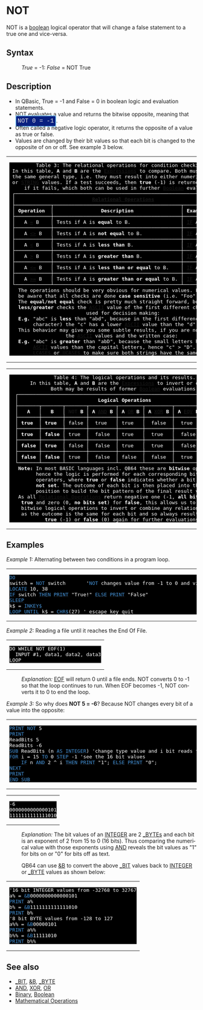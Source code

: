 <style>pre.codeide, pre.outputfixed, .outputcrt0 { background-color: #000 !important; color: #FFF !important; }</style><!DOCTYPE html>
<html class="client-nojs" dir="ltr" lang="en">
<head>
<title>NOT - QB64 Phoenix Edition Wiki</title>
</head>
<body class="mediawiki ltr sitedir-ltr mw-hide-empty-elt ns-0 ns-subject page-NOT rootpage-NOT skin-vector action-view skin-vector-legacy vector-feature-language-in-header-enabled vector-feature-language-in-main-page-header-disabled vector-feature-language-alert-in-sidebar-disabled vector-feature-sticky-header-disabled vector-feature-sticky-header-edit-disabled vector-feature-table-of-contents-disabled vector-feature-visual-enhancement-next-disabled">
<div class="mw-body" id="content" role="main">
<a id="top"></a>
<h1 class="firstHeading mw-first-heading" id="firstHeading"><span class="mw-page-title-main">NOT</span></h1>
<div class="vector-body" id="bodyContent">
<div class="mw-body-content mw-content-ltr" dir="ltr" id="mw-content-text" lang="en"><div class="mw-parser-output"><p><a class="mw-selflink selflink">NOT</a> is a <a href="Boolean" title="Boolean">boolean</a> logical operator that will change a false statement to a true one and vice-versa.
</p>
<h2><span class="mw-headline" id="Syntax">Syntax</span></h2>
<dl><dd><i>True</i> = -1: <i>False</i> = <a class="mw-selflink selflink">NOT</a> True</dd></dl>
<p>
</p>
<h2><span class="mw-headline" id="Description">Description</span></h2>
<ul><li>In QBasic, True = -1 and False = 0 in boolean logic and evaluation statements.</li>
<li><a class="mw-selflink selflink">NOT</a> evaluates a value and returns the bitwise opposite, meaning that <span style="border: 2px solid #87cefa; border-radius: 4px; padding: 4px; font-family: Courier New, monospace, Courier; font-size: 16px; white-space: nowrap; background: #082080; color: #e2e2e2;">NOT 0 = -1</span>.</li>
<li>Often called a negative logic operator, it returns the opposite of a value as true or false.</li>
<li>Values are changed by their bit values so that each bit is changed to the opposite of on or off. See example 3 below.</li></ul>
<p>
</p>
<table cellpadding="5px" width="100%">
<tbody><tr>
<td><pre class="outputfixed">         Table 3: The relational operations for condition checking.
 In this table, <b>A</b> and <b>B</b> are the <a href="Expression" title="Expression">Expressions</a> to compare. Both must represent
 the same general type, i.e. they must result into either numerical values
 or <a href="STRING" title="STRING">STRING</a> values. If a test succeeds, then <b>true</b> (-1) is returned, <b>false</b> (0)
     if it fails, which both can be used in further <a href="Boolean" title="Boolean">Boolean</a> evaluations.
 ┌─────────────────────────────────────────────────────────────────────────┐
 │                          <b><a href="Relational_Operations" title="Relational Operations">Relational Operations</a></b>                          │
 ├────────────┬───────────────────────────────────────────┬────────────────┤
 │ <b>Operation</b>  │                <b>Description</b>                │ <b>Example usage</b>  │
 ├────────────┼───────────────────────────────────────────┼────────────────┤
 │   A <a href="Equal" title="Equal">=</a> B    │ Tests if A is <b>equal</b> to B.                 │ <a class="mw-redirect" href="IF" title="IF">IF</a> A <a href="Equal" title="Equal">=</a> B <a href="THEN" title="THEN">THEN</a>  │
 ├────────────┼───────────────────────────────────────────┼────────────────┤
 │   A <a href="Not_Equal" title="Not Equal">&lt;&gt;</a> B   │ Tests if A is <b>not equal</b> to B.             │ <a class="mw-redirect" href="IF" title="IF">IF</a> A <a href="Not_Equal" title="Not Equal">&lt;&gt;</a> B <a href="THEN" title="THEN">THEN</a> │
 ├────────────┼───────────────────────────────────────────┼────────────────┤
 │   A <a href="Less_Than" title="Less Than">&lt;</a> B    │ Tests if A is <b>less than</b> B.                │ <a class="mw-redirect" href="IF" title="IF">IF</a> A <a href="Less_Than" title="Less Than">&lt;</a> B <a href="THEN" title="THEN">THEN</a>  │
 ├────────────┼───────────────────────────────────────────┼────────────────┤
 │   A <a href="Greater_Than" title="Greater Than">&gt;</a> B    │ Tests if A is <b>greater than</b> B.             │ <a class="mw-redirect" href="IF" title="IF">IF</a> A <a href="Greater_Than" title="Greater Than">&gt;</a> B <a href="THEN" title="THEN">THEN</a>  │
 ├────────────┼───────────────────────────────────────────┼────────────────┤
 │   A <a href="Less_Than_Or_Equal" title="Less Than Or Equal">&lt;=</a> B   │ Tests if A is <b>less than or equal</b> to B.    │ <a class="mw-redirect" href="IF" title="IF">IF</a> A <a href="Less_Than_Or_Equal" title="Less Than Or Equal">&lt;=</a> B <a href="THEN" title="THEN">THEN</a> │
 ├────────────┼───────────────────────────────────────────┼────────────────┤
 │   A <a href="Greater_Than_Or_Equal" title="Greater Than Or Equal">&gt;=</a> B   │ Tests if A is <b>greater than or equal</b> to B. │ <a class="mw-redirect" href="IF" title="IF">IF</a> A <a href="Greater_Than_Or_Equal" title="Greater Than Or Equal">&gt;=</a> B <a href="THEN" title="THEN">THEN</a> │
 └────────────┴───────────────────────────────────────────┴────────────────┘
   The operations should be very obvious for numerical values. For strings
   be aware that all checks are done <b>case sensitive</b> (i.e. "Foo" &lt;&gt; "foo").
   The <b>equal</b>/<b>not equal</b> check is pretty much straight forward, but for the
   <b>less</b>/<b>greater</b> checks the <a href="ASCII" title="ASCII">ASCII</a> value of the first different character is
                          used for decision making:
   <b>E.g.</b> "abc" is <b>less</b> than "abd", because in the first difference (the 3rd
        character) the "c" has a lower <a href="ASCII" title="ASCII">ASCII</a> value than the "d".
   This behavior may give you some subtle results, if you are not aware of
                   the <a href="ASCII" title="ASCII">ASCII</a> values and the written case:
   <b>E.g.</b> "abc" is <b>greater</b> than "abD", because the small letters have higher
        <a href="ASCII" title="ASCII">ASCII</a> values than the capital letters, hence "c" &gt; "D". You may use
        <a href="LCASE$" title="LCASE$">LCASE$</a> or <a href="UCASE$" title="UCASE$">UCASE$</a> to make sure both strings have the same case.
</pre>
</td></tr></tbody></table>
<p>
</p>
<table cellpadding="5px" width="100%">
<tbody><tr>
<td><pre class="outputfixed">               Table 4: The logical operations and its results.
       In this table, <b>A</b> and <b>B</b> are the <a href="Expression" title="Expression">Expressions</a> to invert or combine.
              Both may be results of former <a href="Boolean" title="Boolean">Boolean</a> evaluations.
  ┌────────────────────────────────────────────────────────────────────────┐
  │                           <b>Logical Operations</b>                           │
  ├───────┬───────┬───────┬─────────┬────────┬─────────┬─────────┬─────────┤
  │   <b>A</b>   │   <b>B</b>   │ <a class="mw-selflink selflink">NOT</a> <b>B</b> │ <b>A</b> <a href="AND" title="AND">AND</a> <b>B</b> │ <b>A</b> <a href="OR" title="OR">OR</a> <b>B</b> │ <b>A</b> <a class="mw-redirect" href="XOR" title="XOR">XOR</a> <b>B</b> │ <b>A</b> <a href="EQV" title="EQV">EQV</a> <b>B</b> │ <b>A</b> <a href="IMP" title="IMP">IMP</a> <b>B</b> │
  ├───────┼───────┼───────┼─────────┼────────┼─────────┼─────────┼─────────┤
  │ <b>true</b>  │ <b>true</b>  │ false │  true   │ true   │  false  │  true   │  true   │
  ├───────┼───────┼───────┼─────────┼────────┼─────────┼─────────┼─────────┤
  │ <b>true</b>  │ <b>false</b> │ true  │  false  │ true   │  true   │  false  │  false  │
  ├───────┼───────┼───────┼─────────┼────────┼─────────┼─────────┼─────────┤
  │ <b>false</b> │ <b>true</b>  │ false │  false  │ true   │  true   │  false  │  true   │
  ├───────┼───────┼───────┼─────────┼────────┼─────────┼─────────┼─────────┤
  │ <b>false</b> │ <b>false</b> │ true  │  false  │ false  │  false  │  true   │  true   │
  └───────┴───────┴───────┴─────────┴────────┴─────────┴─────────┴─────────┘
   <b>Note:</b> In most BASIC languages incl. QB64 these are <b>bitwise</b> operations,
         hence the logic is performed for each corresponding bit in both
         operators, where <b>true</b> or <b>false</b> indicates whether a bit is <b>set</b> or
         <b>not set</b>. The outcome of each bit is then placed into the respective
         position to build the bit pattern of the final result value.
   As all <a href="Relational_Operations" title="Relational Operations">Relational Operations</a> return negative one (-1, <b>all bits set</b>) for
    <b>true</b> and zero (0, <b>no bits set</b>) for <b>false</b>, this allows us to use these
    bitwise logical operations to invert or combine any relational checks,
    as the outcome is the same for each bit and so always results into a
            <b>true</b> (-1) or <b>false</b> (0) again for further evaluations.
</pre>
</td></tr></tbody></table>
<p>
</p>
<h2><span class="mw-headline" id="Examples">Examples</span></h2>
<p><i>Example 1:</i> Alternating between two conditions in a program loop.
</p>
<table cellpadding="15px" width="100%">
<tbody><tr>
<td><pre class="codeide"><a class="mw-redirect" href="DO" title="DO"><span style="color:#4593D8;">DO</span></a>
switch = <a class="mw-selflink selflink"><span style="color:#4593D8;">NOT</span></a> switch       '<a class="mw-selflink selflink"><span style="color:#4593D8;">NOT</span></a> changes value from -1 to 0 and vice-versa
<a href="LOCATE" title="LOCATE"><span style="color:#4593D8;">LOCATE</span></a> 10, 38
<a class="mw-redirect" href="IF" title="IF"><span style="color:#4593D8;">IF</span></a> switch <a href="THEN" title="THEN"><span style="color:#4593D8;">THEN</span></a> <a href="PRINT" title="PRINT"><span style="color:#4593D8;">PRINT</span></a> "True!" <a href="ELSE" title="ELSE"><span style="color:#4593D8;">ELSE</span></a> <a href="PRINT" title="PRINT"><span style="color:#4593D8;">PRINT</span></a> "False"
<a href="SLEEP" title="SLEEP"><span style="color:#4593D8;">SLEEP</span></a>
k$ = <a href="INKEY$" title="INKEY$"><span style="color:#4593D8;">INKEY$</span></a>
<a href="LOOP" title="LOOP"><span style="color:#4593D8;">LOOP</span></a> <a href="UNTIL" title="UNTIL"><span style="color:#4593D8;">UNTIL</span></a> k$ = <a href="CHR$" title="CHR$"><span style="color:#4593D8;">CHR$</span></a>(27) ' escape key quit
</pre>
</td></tr></tbody></table>
<p>
<i>Example 2:</i> Reading a file until it reaches the End Of File.
</p>
<table cellpadding="15px" width="100%">
<tbody><tr>
<td><pre class="codeide">DO WHILE NOT EOF(1)
  INPUT #1, data1, data2, data3
LOOP
</pre>
</td></tr></tbody></table>
<dl><dd><i>Explanation:</i> <a href="EOF" title="EOF">EOF</a> will return 0 until a file ends. NOT converts 0 to -1 so that the loop continues to run. When EOF becomes -1, NOT converts it to 0 to end the loop.</dd></dl>
<p>
<i>Example 3:</i> So why does <b>NOT 5 = -6</b>? Because NOT changes every bit of a value into the opposite:
</p>
<table cellpadding="15px" width="100%">
<tbody><tr>
<td><pre class="codeide"><a href="PRINT" title="PRINT"><span style="color:#4593D8;">PRINT</span></a> <a class="mw-selflink selflink"><span style="color:#4593D8;">NOT</span></a> 5
<a href="PRINT" title="PRINT"><span style="color:#4593D8;">PRINT</span></a>
ReadBits 5
ReadBits -6
<a href="SUB" title="SUB"><span style="color:#4593D8;">SUB</span></a> ReadBits (n <a href="AS" title="AS"><span style="color:#4593D8;">AS</span></a> <a href="INTEGER" title="INTEGER"><span style="color:#4593D8;">INTEGER</span></a>) 'change type value and i bit reads for other whole type values
<a href="FOR...NEXT" title="FOR...NEXT"><span style="color:#4593D8;">FOR</span></a> i = 15 <a href="TO" title="TO"><span style="color:#4593D8;">TO</span></a> 0 <a href="STEP" title="STEP"><span style="color:#4593D8;">STEP</span></a> -1 'see the 16 bit values
    <a href="IF...THEN" title="IF...THEN"><span style="color:#4593D8;">IF</span></a> n <a href="AND_(boolean)" title="AND (boolean)"><span style="color:#4593D8;">AND</span></a> 2 ^ i <a href="THEN" title="THEN"><span style="color:#4593D8;">THEN</span></a> <a href="PRINT" title="PRINT"><span style="color:#4593D8;">PRINT</span></a> "1"; <a href="ELSE" title="ELSE"><span style="color:#4593D8;">ELSE</span></a> <a href="PRINT" title="PRINT"><span style="color:#4593D8;">PRINT</span></a> "0";
<a href="NEXT" title="NEXT"><span style="color:#4593D8;">NEXT</span></a>
<a href="PRINT" title="PRINT"><span style="color:#4593D8;">PRINT</span></a>
<a href="END_SUB" title="END SUB"><span style="color:#4593D8;">END SUB</span></a>
</pre>
</td></tr></tbody></table>
<table cellpadding="15px" width="100%">
<tbody><tr>
<td><pre class="outputcrt0">-6
0000000000000101
1111111111111010
</pre>
</td></tr></tbody></table>
<dl><dd><i>Explanation:</i> The bit values of an <a href="INTEGER" title="INTEGER">INTEGER</a> are 2 <a href="BYTE" title="BYTE">_BYTEs</a> and each bit is an exponent of 2 from 15 to 0 (16 bits). Thus comparing the numerical value with those exponents using <a href="AND" title="AND">AND</a> reveals the bit values as "1" for bits on or "0" for bits off as text.</dd></dl>
<dl><dd>QB64 can use <a href="%26B" title="&amp;B">&amp;B</a> to convert the above <a href="BIT" title="BIT">_BIT</a> values back to <a href="INTEGER" title="INTEGER">INTEGER</a> or <a href="BYTE" title="BYTE">_BYTE</a> values as shown below:</dd></dl>
<table cellpadding="15px" width="100%">
<tbody><tr>
<td><pre class="codeide">'16 bit INTEGER values from -32768 to 32767
a% = <a href="%26B" title="&amp;B"><span style="color:#4593D8;">&amp;B</span></a>0000000000000101
<a href="PRINT" title="PRINT"><span style="color:#4593D8;">PRINT</span></a> a%
b% = <a href="%26B" title="&amp;B"><span style="color:#4593D8;">&amp;B</span></a>1111111111111010
<a href="PRINT" title="PRINT"><span style="color:#4593D8;">PRINT</span></a> b%
'8 bit BYTE values from -128 to 127
a%% = <a href="%26B" title="&amp;B"><span style="color:#4593D8;">&amp;B</span></a>00000101
<a href="PRINT" title="PRINT"><span style="color:#4593D8;">PRINT</span></a> a%%
b%% = <a href="%26B" title="&amp;B"><span style="color:#4593D8;">&amp;B</span></a>11111010
<a href="PRINT" title="PRINT"><span style="color:#4593D8;">PRINT</span></a> b%%
</pre>
</td></tr></tbody></table>
<p>
</p>
<h2><span class="mw-headline" id="See_also">See also</span></h2>
<ul><li><a href="BIT" title="BIT">_BIT</a>, <a href="%26B" title="&amp;B">&amp;B</a>, <a href="BYTE" title="BYTE">_BYTE</a></li>
<li><a href="AND" title="AND">AND</a>, <a class="mw-redirect" href="XOR" title="XOR">XOR</a>, <a href="OR" title="OR">OR</a></li>
<li><a href="Binary" title="Binary">Binary</a>, <a href="Boolean" title="Boolean">Boolean</a></li>
<li><a href="Mathematical_Operations" title="Mathematical Operations">Mathematical Operations</a></li></ul>
<p>
</p>
<!-- 
NewPP limit report
Cached time: 20240715014052
Cache expiry: 86400
Reduced expiry: false
Complications: [show‐toc]
CPU time usage: 0.074 seconds
Real time usage: 0.099 seconds
Preprocessor visited node count: 333/1000000
Post‐expand include size: 11111/2097152 bytes
Template argument size: 342/2097152 bytes
Highest expansion depth: 3/100
Expensive parser function count: 0/100
Unstrip recursion depth: 0/20
Unstrip post‐expand size: 0/5000000 bytes
-->
<!--
Transclusion expansion time report (%,ms,calls,template)
100.00%   58.784      1 -total
 21.39%   12.575      1 Template:RelationalOperationsPlugin
 11.84%    6.961      1 Template:LogicalTruthPlugin
  8.76%    5.152      2 Template:FixedStart
  8.31%    4.884     40 Template:Cl
  6.67%    3.923      2 Template:FixedEnd
  5.86%    3.442      4 Template:CodeStart
  5.70%    3.351      1 Template:OutputStart
  5.31%    3.124      1 Template:PageExamples
  5.04%    2.962      1 Template:OutputEnd
-->
<!-- Saved in parser cache with key qb64pnix_mw19894-mwmb_:pcache:idhash:505-0!canonical and timestamp 20240715014052 and revision id 6124.
 -->
</div>
</div>
</div>
</div>
</body>
</html>